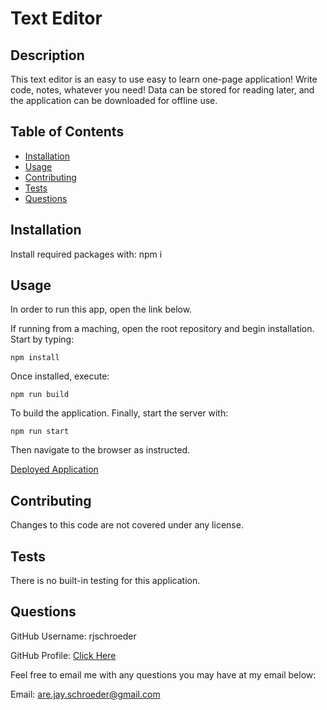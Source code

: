 # Text Editor

## Description

This text editor is an easy to use easy to learn one-page application! Write code, notes, whatever you need! Data can be stored for reading later, and the application can be downloaded for offline use.

## Table of Contents

- [Installation](#installation)
- [Usage](#usage)
- [Contributing](#contributing)
- [Tests](#tests)
- [Questions](#questions)

## Installation

Install required packages with: npm i

## Usage

In order to run this app, open the link below.

If running from a maching, open the root repository and begin installation. Start by typing: 

`npm install`

Once installed, execute:

`npm run build`

To build the application. Finally, start the server with:

`npm run start`

Then navigate to the browser as instructed.

[Deployed Application](https://text-editor-utbc.herokuapp.com/)

## Contributing

Changes to this code are not covered under any license.

## Tests

There is no built-in testing for this application.

## Questions

GitHub Username: rjschroeder

GitHub Profile: [Click Here](https://github.com/rjschroeder)

Feel free to email me with any questions you may have at my email below:

Email: are.jay.schroeder@gmail.com

